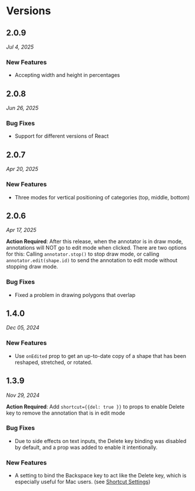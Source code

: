 # Versions

## 2.0.9

_Jul 4, 2025_

### New Features
* Accepting width and height in percentages


## 2.0.8

_Jun 26, 2025_

### Bug Fixes
* Support for different versions of React

## 2.0.7

_Apr 20, 2025_

### New Features
* Three modes for vertical positioning of categories (top, middle, bottom)

## 2.0.6

_Apr 17, 2025_

__Action Required__: After this release, when the annotator is in draw mode, annotations will NOT go to edit mode when clicked. There are two options for this: Calling `annotator.stop()` to stop draw mode, or calling `annotator.edit(shape.id)` to send the annotation to edit mode without stopping draw mode.

### Bug Fixes
* Fixed a problem in drawing polygons that overlap
  
## 1.4.0

_Dec 05, 2024_

### New Features
* Use `onEdited` prop to get an up-to-date copy of a shape that has been reshaped, stretched, or rotated.

## 1.3.9

_Nov 29, 2024_

__Action Required__: Add `shortcut={{del: true }}` to props to enable Delete key to remove the annotation that is in edit mode

### Bug Fixes
* Due to side effects on text inputs, the Delete key binding was disabled by default, and a prop was added to enable it intentionally.

### New Features
* A setting to bind the Backspace key to act like the Delete key, which is especially useful for Mac users. (see [Shortcut Settings](https://github.com/TaqBostan/react-image-label?tab=readme-ov-file#shortcut-settings))